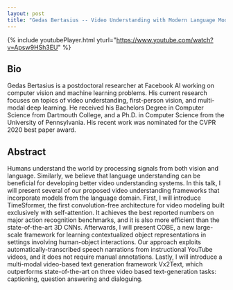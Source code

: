 ```yaml
---
layout: post
title: "Gedas Bertasius -- Video Understanding with Modern Language Models"
---
```


{% include youtubePlayer.html yturl="https://www.youtube.com/watch?v=Apsw9HSh3EU" %}

## Bio

Gedas Bertasius is a postdoctoral researcher at Facebook AI working on computer vision and machine learning problems. His current research focuses on topics of video understanding, first-person vision, and multi-modal deep learning. He received his Bachelors Degree in Computer Science from Dartmouth College, and a Ph.D. in Computer Science from the University of Pennsylvania. His recent work was nominated for the CVPR 2020 best paper award.

## Abstract

Humans understand the world by processing signals from both vision and language. Similarly, we believe that language understanding can be beneficial for developing better video understanding systems. In this talk, I will present several of our proposed video understanding frameworks that incorporate models from the language domain. First, I will introduce TimeSformer, the first convolution-free architecture for video modeling built exclusively with self-attention. It achieves the best reported numbers on major action recognition benchmarks, and it is also more efficient than the state-of-the-art 3D CNNs. Afterwards, I will present COBE, a new large-scale framework for learning contextualized object representations in settings involving human-object interactions. Our approach exploits automatically-transcribed speech narrations from instructional YouTube videos, and it does not require manual annotations. Lastly, I will introduce a multi-modal video-based text generation framework Vx2Text, which outperforms state-of-the-art on three video based text-generation tasks: captioning, question answering and dialoguing.
